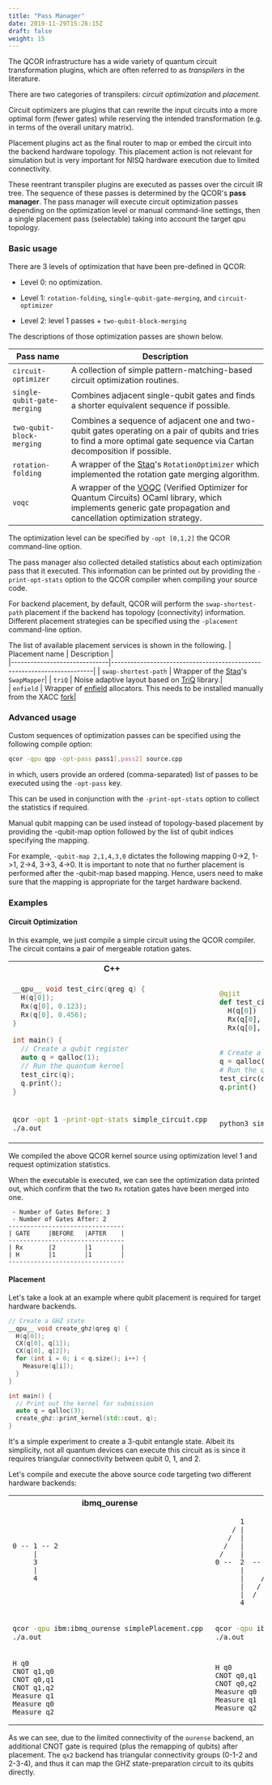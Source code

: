 ```yaml
---
title: "Pass Manager"
date: 2019-11-29T15:26:15Z
draft: false
weight: 15
---
```


The QCOR infrastructure has a wide variety of quantum circuit transformation plugins, which are often referred to as *transpilers* in the literature.

There are two categories of transpilers: *circuit optimization* and *placement*. 

Circuit optimizers are plugins that can rewrite the input circuits into a more optimal form (fewer gates) while reserving the intended transformation (e.g. in terms of the overall unitary matrix). 

Placement plugins act as the final router to map or embed the circuit into the backend hardware topology. This placement action is not relevant for simulation but is very important for NISQ hardware execution due to limited connectivity.

These reentrant transpiler plugins are executed as passes over the circuit IR tree. The sequence of these passes is determined by the QCOR's **pass manager**. The pass manager will execute circuit optimization passes depending on the optimization level or manual command-line settings, then a single placement pass (selectable) taking into account the target qpu topology.
 

### Basic usage

There are 3 levels of optimization that have been pre-defined in QCOR:

- Level 0: no optimization.

- Level 1: `rotation-folding`, `single-qubit-gate-merging`, and `circuit-optimizer`

- Level 2: level 1 passes + `two-qubit-block-merging`

The descriptions of those optimization passes are shown below.

|   Pass name                  |                  Description                                           |    
|------------------------------|------------------------------------------------------------------------|
| `circuit-optimizer`          | A collection of simple pattern-matching-based circuit optimization routines.| 
| `single-qubit-gate-merging`  | Combines adjacent single-qubit gates and finds a shorter equivalent sequence if possible.|    
| `two-qubit-block-merging`    | Combines a sequence of adjacent one and two-qubit gates operating on a pair of qubits and tries to find a more optimal gate sequence via Cartan decomposition if possible.|    
| `rotation-folding`           | A wrapper of the [Staq](https://github.com/softwareQinc/staq)'s `RotationOptimizer` which implemented the rotation gate merging algorithm.| 
| `voqc`                       | A wrapper of the [VOQC](https://github.com/inQWIRE/SQIR) (Verified Optimizer for Quantum Circuits) OCaml library, which implements generic gate propagation and cancellation optimization strategy.| 

The optimization level can be specified by `-opt [0,1,2]` the QCOR command-line option.

The pass manager also collected detailed statistics about each optimization pass that it executed. This information can be printed out by providing the `-print-opt-stats` option to the QCOR compiler when compiling your source code.

For backend placement, by default, QCOR will perform the `swap-shortest-path` placement if the backend has topology (connectivity) information. 
Different placement strategies can be specified using the `-placement` command-line option.

The list of available placement services is shown in the following.
|   Placement name             |                  Description                                           |    
|------------------------------|------------------------------------------------------------------------|
| `swap-shortest-path`         | Wrapper of the [Staq](https://github.com/softwareQinc/staq)'s `SwapMapper`| 
| `triQ`  | Noise adaptive layout based on [TriQ](https://github.com/prakashmurali/TriQ) library.|    
| `enfield`    | Wrapper of [enfield](https://github.com/ysiraichi/enfield) allocators. This needs to be installed manually from the XACC [fork](https://github.com/ORNL-QCI/enfield/tree/xacc)|    


### Advanced usage 

Custom sequences of optimization passes can be specified using the following compile option:

```sh
qcor -qpu qpp -opt-pass pass1[,pass2] source.cpp
```

in which, users provide an ordered (comma-separated) list of passes to be executed using the `-opt-pass` key.

This can be used in conjunction with the `-print-opt-stats` option to collect the statistics if required.


Manual qubit mapping can be used instead of topology-based placement by providing the -qubit-map option followed by the list of qubit indices specifying the mapping. 

For example, `-qubit-map 2,1,4,3,0` dictates the following mapping 0->2, 1->1, 2->4, 3->3, 4->0.
It is important to note that no further placement is performed after the -qubit-map based mapping. Hence, users need to make sure that the mapping is appropriate for the target hardware backend.

### Examples

#### Circuit Optimization

In this example, we just compile a simple circuit using the QCOR compiler.
The circuit contains a pair of mergeable rotation gates. 

<table>
<tr>
<th>C++</th>
<th>Python</th>
</tr>
<tr>
<td>

```cpp
__qpu__ void test_circ(qreg q) {
  H(q[0]);
  Rx(q[0], 0.123);
  Rx(q[0], 0.456);
}

int main() {
  // Create a qubit register
  auto q = qalloc(1);
  // Run the quantum kernel
  test_circ(q);
  q.print();
}
```
</td>
<td>

```Python
@qjit
def test_circ(q : qreg):
  H(q[0])
  Rx(q[0], 0.123)
  Rx(q[0], 0.456)


# Create a qubit register
q = qalloc(1)
# Run the quantum kernel
test_circ(q)
q.print()
```
</td>
</tr>
<tr>
<td>

```sh
qcor -opt 1 -print-opt-stats simple_circuit.cpp 
./a.out
```
</td>
<td>

```sh
python3 simple_circuit.py -opt 1 -print-opt-stats
```
</td>
</tr>
</table>

We compiled the above QCOR kernel source using optimization level 1 and request optimization statistics.

When the executable is executed, we can see the optimization data printed out, which confirm that the two `Rx` rotation gates
have been merged into one.

```
 - Number of Gates Before: 3
 - Number of Gates After: 2
--------------------------------
| GATE     |BEFORE   |AFTER    |
--------------------------------
| Rx       |2        |1        |
| H        |1        |1        |
--------------------------------
```

#### Placement

Let's take a look at an example where qubit placement is required for target hardware backends.

```cpp
// Create a GHZ state
__qpu__ void create_ghz(qreg q) {
  H(q[0]);
  CX(q[0], q[1]);
  CX(q[0], q[2]);
  for (int i = 0; i < q.size(); i++) {
    Measure(q[i]);
  }
}

int main() {
  // Print out the kernel for submission
  auto q = qalloc(3);
  create_ghz::print_kernel(std::cout, q);
}
```

It's a simple experiment to create a 3-qubit entangle state. Albeit its simplicity, not all quantum devices can execute this circuit as is since it requires triangular connectivity between qubit 0, 1, and 2.

Let's compile and execute the above source code targeting two different hardware backends:

<table>
<tr>
<th>ibmq_ourense</th>
<th>ibmqx2</th>
</tr>
<tr>
<td>

```
0 -- 1 -- 2 
     |      
     3       
     |       
     4  
```
</td>
<td>

```
      1
    / | 
   /  |
  /   |
 /    |
0 --  2  --  3
      |     /
      |    /
      |   / 
      |  /
      4
```
</td>
</tr>
<tr>
<td>

```sh
qcor -qpu ibm:ibmq_ourense simplePlacement.cpp 
./a.out
```
</td>
<td>

```sh
qcor -qpu ibm:ibmqx2 simplePlacement.cpp 
./a.out
```

</td>
</tr>

<tr>
<td>

```
H q0
CNOT q1,q0
CNOT q0,q1
CNOT q1,q2
Measure q1
Measure q0
Measure q2
```
</td>
<td>

```
H q0
CNOT q0,q1
CNOT q0,q2
Measure q0
Measure q1
Measure q2
```
</td>
</tr>
</table>

As we can see, due to the limited connectivity of the `ourense` backend, an additional CNOT gate is required (plus the remapping of qubits) after placement. The `qx2` backend has triangular connectivity groups (0-1-2 and 2-3-4), and thus it can map the GHZ state-preparation circuit to its qubits directly.